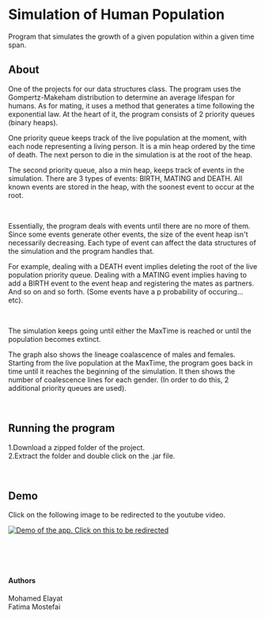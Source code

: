 # Simulation of Human Population

Program that simulates the growth of a given population within a given time span.
&nbsp;
&nbsp;
&nbsp;  

## About  


One of the projects for our data structures class. The program uses the Gompertz-Makeham
distribution to determine an average lifespan for humans. As for mating, it uses a method that generates a time
following the exponential law. At the heart of it, the program consists of 2 priority queues (binary heaps).

One priority queue keeps track of the live population at the moment, with each node representing a living person.
It is a min heap ordered by the time of death. The next person to die in the simulation is at the root of the heap.

The second priority queue, also a min heap, keeps track of events in the simulation. There are 
3 types of events: BIRTH, MATING and DEATH. All known events are stored in the heap, with the soonest 
event to occur at the root. 

&nbsp;

Essentially, the program deals with events until there are no more of them. Since some events generate other events,
 the size of the event heap isn't necessarily decreasing. Each type of event can affect the data structures
of the simulation and the program handles that.

For example, dealing with a DEATH event implies 
deleting the root of the live population priority queue. Dealing with a MATING event implies
having to add a BIRTH event to the event heap and registering the mates as partners. And so on and so forth.
 (Some events have a p probability of occuring... etc).
 
 &nbsp;
 

The simulation keeps going until either the MaxTime is reached or until the population becomes extinct.  

The graph also shows the lineage coalascence of males and females. Starting from the live population at the
MaxTime, the program goes back in time until it reaches the beginning of the simulation. It then shows 
the number of coalescence lines for each gender. (In order to do this, 2 additional priority
queues are used).

&nbsp;
  

## Running the program  


1.Download a zipped folder of the project.  
2.Extract the folder and double click on the .jar file.

&nbsp;

## Demo

Click on the following image to be redirected to the youtube video.

[![Demo of the app. Click on this to be redirected](https://i.imgur.com/RRBGPC7.jpg)](https://www.youtube.com/watch?v=Ibk1qdeXhBY)
  
  
&nbsp;  
&nbsp;  
&nbsp;   

#### Authors



Mohamed Elayat  
Fatima Mostefai
